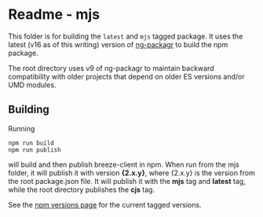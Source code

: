 # Readme - mjs

This folder is for building the `latest` and `mjs` tagged package.  It uses the latest (v16 as of this writing) version of [ng-packagr](https://github.com/ng-packagr/ng-packagr) to build the npm package.  

The root directory uses v9 of ng-packagr to maintain backward compatibility with older projects that depend on older ES versions
and/or UMD modules.

## Building

Running

    npm run build
    npm run publish

will build and then publish breeze-client in npm.  When run from the mjs folder, it will publish it with version **{2.x.y}**, where {2.x.y} is the version from the root package.json file.  It will publish it with the **mjs** tag and **latest** tag, while the root directory publishes the **cjs** tag.

See the [npm versions page](https://www.npmjs.com/package/breeze-client?activeTab=versions) for the current tagged versions.
